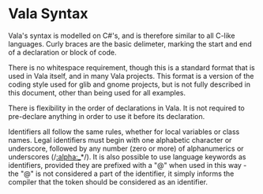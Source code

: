 # Vala Syntax

Vala's syntax is modelled on C\#'s, and is therefore similar to all C-like languages. Curly braces are the basic delimeter, marking the start and end of a declaration or block of code.

There is no whitespace requirement, though this is a standard format that is used in Vala itself, and in many Vala projects. This format is a version of the coding style used for glib and gnome projects, but is not fully described in this document, other than being used for all examples.

There is flexibility in the order of declarations in Vala. It is not required to pre-declare anything in order to use it before its declaration.

Identifiers all follow the same rules, whether for local variables or class names. Legal identifiers must begin with one alphabetic character or underscore, followed by any number (zero or more) of alphanumerics or underscores (/[:alpha:\_]([:alphanum:\_])\*/). It is also possible to use language keywords as identifiers, provided they are prefixed with a "@" when used in this way - the "@" is not considered a part of the identifier, it simply informs the compiler that the token should be considered as an identifier.